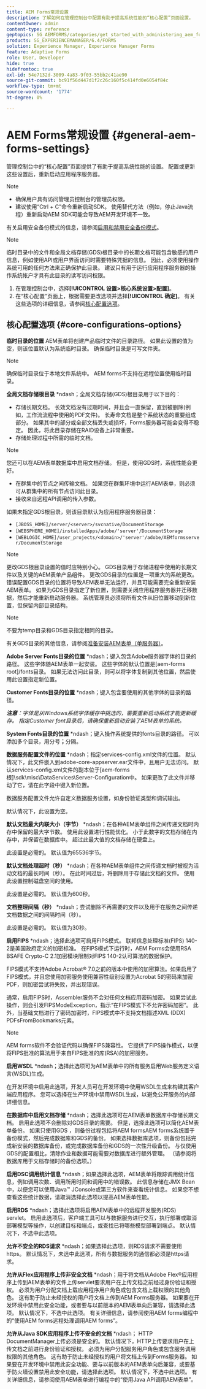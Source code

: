 ```yaml
---
title: AEM Forms常规设置
description: 了解如何在管理控制台中配置有助于提高系统性能的“核心配置”页面设置。
contentOwner: admin
content-type: reference
geptopics: SG_AEMFORMS/categories/get_started_with_administering_aem_forms_on_jee
products: SG_EXPERIENCEMANAGER/6.4/FORMS
solution: Experience Manager, Experience Manager Forms
feature: Adaptive Forms
role: User, Developer
hide: true
hidefromtoc: true
exl-id: 54e7132d-3009-4a83-9f03-55bb2c41ae90
source-git-commit: bc91f56d447d1f2c26c160f5c414fd0e6054f84c
workflow-type: tm+mt
source-wordcount: '1774'
ht-degree: 0%

---
```


# AEM Forms常规设置 {#general-aem-forms-settings}

管理控制台中的“核心配置”页面提供了有助于提高系统性能的设置。 配置或更新这些设置后，重新启动应用程序服务器。

>[!NOTE]
>
> * 确保用户具有访问管理员控制台的管理员权限。
> * 建议使用“Ctrl + C”命令重新启动SDK。 使用替代方法（例如，停止Java流程）重新启动AEM SDK可能会导致AEM开发环境不一致。

有关启用安全备份模式的信息，请参阅[启用和禁用安全备份模式](/help/forms/using/admin-help/enabling-disabling-safe-backup-mode.md#enabling-and-disabling-safe-backup-mode)。


>[!NOTE]
>
>临时目录中的文件和全局文档存储(GDS)根目录中的长期文档可能包含敏感的用户信息，例如使用API或用户界面访问时需要特殊凭据的信息。 因此，必须使用操作系统可用的任何方法来正确保护此目录。 建议只有用于运行应用程序服务器的操作系统帐户才具有此目录的读写访问权限。


1. 在管理控制台中，选择&#x200B;**[!UICONTROL 设置>核心系统设置>配置]**。
1. 在“核心配置”页面上，根据需要更改选项并选择&#x200B;**[!UICONTROL 确定]**。 有关这些选项的详细信息，请参阅[核心配置选项](configure-general-aem-forms-settings.md#core-configurations-options)。


## 核心配置选项 {#core-configurations-options}

**临时目录的位置** AEM表单将创建产品临时文件的目录路径。 如果此设置的值为空，则该位置默认为系统临时目录。 确保临时目录是可写文件夹。

>[!NOTE]
>
>确保临时目录位于本地文件系统中。 AEM forms不支持在远程位置使用临时目录。

**全局文档存储根目录** *ndash；全局文档存储(GDS)根目录用于以下目的：

* 存储长期文档。 长效文档没有过期时间，并且会一直保留，直到被删除(例如，工作流流程中使用的PDF文件)。 长寿命文档是整个系统状态的重要组成部分。 如果其中的部分或全部文档丢失或损坏，Forms服务器可能会变得不稳定。 因此，将此目录存储在RAID设备上非常重要。
* 存储处理过程中所需的临时文档。

>[!NOTE]
>
>您还可以在AEM表单数据库中启用文档存储。 但是，使用GDS时，系统性能会更好。

* 在群集中的节点之间传输文档。 如果您在群集环境中运行AEM表单，则必须可从群集中的所有节点访问此目录。
* 接收来自远程API调用的传入参数。

如果未指定GDS根目录，则该目录默认为应用程序服务器目录：

* `[JBOSS_HOME]/server/<server>/svcnative/DocumentStorage`
* `[WEBSPHERE_HOME]/installedApps/adobe/'server'/DocumentStorage`
* `[WEBLOGIC_HOME]/user_projects/<domain>/'server'/adobe/AEMformsserver/DocumentStorage`

>[!NOTE]
>
>更改GDS根目录设置的值时应特别小心。 GDS目录用于存储进程中使用的长期文件以及关键的AEM表单产品组件。 更改GDS目录的位置是一项重大的系统更改。 错误配置GDS目录的位置将导致AEM表单无法运行，并且可能需要完全重新安装AEM表单。 如果为GDS目录指定了新位置，则需要关闭应用程序服务器并迁移数据，然后才能重新启动服务器。 系统管理员必须将所有文件从旧位置移动到新位置，但保留内部目录结构。

>[!NOTE]
>
>不要为temp目录和GDS目录指定相同的目录。

有关GDS目录的其他信息，请参阅[准备安装AEM表单（单服务器）](https://www.adobe.com/go/learn_aemforms_prepareInstallsingle_63)。

**Adobe Server Fonts目录的位置** *ndash；键入包含Adobe服务器字体的目录的路径。 这些字体随AEM表单一起安装。 这些字体的默认位置是[aem-forms root]/fonts目录。 如果无法访问此目录，则可以将字体复制到其他位置，然后使用此设置指定新位置。

**Customer Fonts目录的位置** *ndash；键入包含要使用的其他字体的目录的路径。

***注意&#x200B;**：字体是从Windows系统字体缓存中挑选的，需要重新启动系统才能更新缓存。 指定Customer font目录后，请确保重新启动安装了AEM表单的系统。*

**System Fonts目录的位置** *ndash；键入操作系统提供的fonts目录的路径。 可以添加多个目录，用分号&#x200B;**；**&#x200B;分隔。

**数据服务配置文件的位置** *ndash；指定services-config.xml文件的位置。 默认情况下，此文件嵌入到adobe-core-appserver.ear文件中，且用户无法访问。 默认services-config.xml文件的副本位于[aem-forms根]\sdk\misc\DataServices\Server-Configuration中。 如果更改了此文件并移动了它，请在此字段中键入新位置。

数据服务配置文件允许自定义数据服务设置，如身份验证类型和调试输出。

默认情况下，此设置为空。

**默认文档最大内联大小（字节）** *ndash；在各种AEM表单组件之间传递文档时内存中保留的最大字节数。 使用此设置进行性能优化。 小于此数字的文档存储在内存中，并保留在数据库中。 超过此最大值的文档存储在硬盘上。

此设置是必需的。 默认值为65536字节。

**默认文档处理超时（秒）** *ndash；在各种AEM表单组件之间传递文档时被视为活动文档的最长时间（秒）。 在此时间过后，将删除用于存储此文档的文件。 使用此设置控制磁盘空间的使用。

此设置是必需的。 默认值为600秒。

**文档整理间隔（秒）** *ndash；尝试删除不再需要的文件以及用于在服务之间传递文档数据之间的间隔时间（秒）。

此设置是必需的。 默认值为30秒。

**启用FIPS** *ndash；选择此选项可启用FIPS模式。 联邦信息处理标准(FIPS) 140-2是美国政府定义的加密标准。 在FIPS模式下运行时，AEM Forms会使用RSA BSAFE Crypto-C 2.1加密模块限制对FIPS 140-2认可算法的数据保护。

FIPS模式不支持Adobe Acrobat® 7.0之前的版本中使用的加密算法。如果启用了FIPS模式，并且您使用加密服务使用兼容性级别设置为Acrobat 5的密码来加密PDF，则加密尝试将失败，并出现错误。

通常，启用FIPS时，Assembler服务不会对任何文档应用密码加密。 如果尝试此操作，则会引发FIPSModeException，指示“在FIPS模式下不允许密码加密”。 此外，当基础文档进行了密码加密时，FIPS模式中不支持文档描述XML (DDX) PDFsFromBookmarks元素。

>[!NOTE]
>
>AEM forms软件不会验证代码以确保FIPS兼容性。 它提供了FIPS操作模式，以便将FIPS批准的算法用于来自FIPS批准的库(RSA)的加密服务。

**启用WSDL** *ndash；选择此选项可为AEM表单中的所有服务启用Web服务定义语言(WSDL)生成。

在开发环境中启用此选项，开发人员可在开发环境中使用WSDL生成来构建其客户端应用程序。 您可以选择在生产环境中禁用WSDL生成，以避免公开服务的内部详细信息。

**在数据库中启用文档存储** *ndash；选择此选项可在AEM表单数据库中存储长期文档。 启用此选项不会删除对GDS目录的需要。 但是，选择此选项可以简化AEM表单备份。 如果只使用GDS ，则备份过程包括将AEM formsAEM forms系统置于备份模式，然后完成数据库和GDS的备份。 如果选择数据库选项，则备份包括完成新安装的数据库备份，或完成数据库备份和GDS的一次性升级备份。 与仅使用GDS的配置相比，清除作业和数据可能需要对数据库进行额外管理。 （请参阅将数据库用于文档存储时的备份选项。）

**启用DSC调用统计信息** *ndash；如果选择此选项，AEM表单将跟踪调用统计信息，例如调用次数、调用所用时间和调用中的错误数。 此信息存储在JMX Bean中，以便您可以使用Java™ JConsole或第三方软件来查看统计信息。 如果您不想查看这些统计数据，请取消选择此选项以提高AEM表单性能。

**启用RDS** *ndash；选择此选项将启用AEM表单中的远程开发服务(RDS) servlet。 启用此选项后，客户端工具可以与数据服务进行交互，执行部署或取消部署模型等操作，以创建目标和端点，或查找已将哪些模型部署到端点。 默认情况下，不选中此选项。

**允许不安全的RDS请求** *ndash；如果选择此选项，则RDS请求不需要使用https。 默认情况下，未选中此选项，所有与数据服务的通信都必须是https请求。

**允许从Flex应用程序上传非安全文档** *ndash；用于将文档从Adobe Flex®应用程序上传到AEM表单的文件上传servlet要求用户在上传文档之前经过身份验证和授权。 必须为用户分配文档上载应用程序用户角色或包含文档上载权限的其他角色。 这有助于防止未经授权的用户将文档上传到AEM Forms服务器。 如果要在开发环境中禁用此安全功能，或者要与以前版本的AEM表单向后兼容，请选择此选项。 默认情况下，不选中此选项。 有关详细信息，请参阅使用AEM forms编程中的“使用AEM forms远程处理调用AEM forms”。

**允许从Java SDK应用程序上传不安全的文档** *ndash； HTTP DocumentManager上传必须是安全的。 默认情况下，HTTP上传要求用户在上传文档之前进行身份验证和授权。 必须为用户分配服务用户角色或包含服务调用权限的其他角色。 这有助于防止未经授权的用户将文档上传到Forms服务器。 如果要在开发环境中禁用此安全功能、要与以前版本的AEM表单向后兼容，或要基于防火墙设置禁用此安全功能，请选择此选项。 默认情况下，不选中此选项。 有关详细信息，请参阅使用AEM表单进行编程中的“使用Java API调用AEM表单”。
